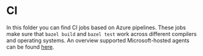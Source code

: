 # CI

In this folder you can find CI jobs based on Azure pipelines.
These jobs make sure that `bazel build` and `bazel test` work across different compilers and operating systems.
An overview supported Microsoft-hosted agents can be found [here](https://learn.microsoft.com/en-us/azure/devops/pipelines/agents/hosted?view=azure-devops&tabs=yaml).
